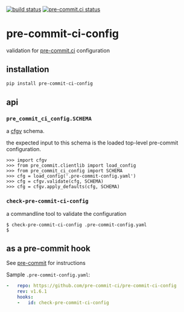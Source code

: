 [![build status](https://github.com/pre-commit-ci/pre-commit-ci-config/actions/workflows/main.yml/badge.svg)](https://github.com/pre-commit-ci/pre-commit-ci-config/actions/workflows/main.yml)
[![pre-commit.ci status](https://results.pre-commit.ci/badge/github/pre-commit-ci/pre-commit-ci-config/main.svg)](https://results.pre-commit.ci/latest/github/pre-commit-ci/pre-commit-ci-config/main)

pre-commit-ci-config
====================

validation for [pre-commit.ci](https://pre-commit.ci) configuration

## installation

```bash
pip install pre-commit-ci-config
```

## api

### `pre_commit_ci_config.SCHEMA`

a [cfgv](https://github.com/asottile/cfgv) schema.

the expected input to this schema is the loaded top-level pre-commit
configuration.

```pycon
>>> import cfgv
>>> from pre_commit.clientlib import load_config
>>> from pre_commit_ci_config import SCHEMA
>>> cfg = load_config('.pre-commit-config.yaml')
>>> cfg = cfgv.validate(cfg, SCHEMA)
>>> cfg = cfgv.apply_defaults(cfg, SCHEMA)
```

### `check-pre-commit-ci-config`

a commandline tool to validate the configuration

```console
$ check-pre-commit-ci-config .pre-commit-config.yaml
$
```

## as a pre-commit hook

See [pre-commit](https://github.com/pre-commit/pre-commit) for instructions

Sample `.pre-commit-config.yaml`:

```yaml
-   repo: https://github.com/pre-commit-ci/pre-commit-ci-config
    rev: v1.6.1
    hooks:
    -   id: check-pre-commit-ci-config
```
